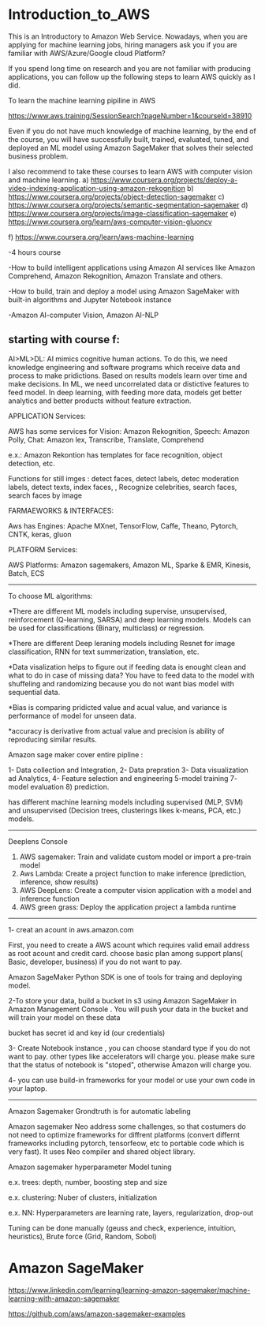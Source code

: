 # Introduction_to_AWS

This is an Introductory to Amazon Web Service. Nowadays, when you are applying for machine learning jobs, hiring managers ask you if you are familiar with AWS/Azure/Google cloud Platform? 

If you spend long time on research and you are not familiar with producing applications, you can follow up the following steps to learn AWS quickly as I did. 

To learn the machine learning pipiline in AWS

https://www.aws.training/SessionSearch?pageNumber=1&courseId=38910

Even if you do not have much knowledge of machine learning, by the end of the course, you will have successfully built, trained, evaluated, tuned, and deployed an ML model using Amazon SageMaker that solves their selected business problem. 

I also recommend to take these courses to learn AWS with computer vision and machine learning.
a)
https://www.coursera.org/projects/deploy-a-video-indexing-application-using-amazon-rekognition
b)
https://www.coursera.org/projects/object-detection-sagemaker
c)
https://www.coursera.org/projects/semantic-segmentation-sagemaker
d)
https://www.coursera.org/projects/image-classification-sagemaker
e)
https://www.coursera.org/learn/aws-computer-vision-gluoncv

f)
https://www.coursera.org/learn/aws-machine-learning   

-4 hours course

-How to build intelligent applications using Amazon AI services like Amazon Comprehend, Amazon Rekognition, Amazon Translate and others.

-How to build, train and deploy a model using Amazon SageMaker with built-in algorithms and Jupyter Notebook instance

-Amazon AI-computer Vision, Amazon AI-NLP


starting with course f: 
-----------------------------------------------------------------------------------------------------------------------------------------------------------------

AI>ML>DL: AI mimics cognitive human actions. To do this, we need knowledge engineering and software programs  which receive data and process to make pridictions. Based on results models learn over time and make decisions. In ML, we need uncorrelated data or distictive features to feed model. In deep learning, with feeding more data, models get better analytics and better products without feature extraction.

APPLICATION Services:

AWS has some services for Vision: Amazon Rekognition, Speech: Amazon Polly, Chat: Amazon lex, Transcribe, Translate, Comprehend

e.x.: Amazon Rekontion has templates for face recognition, object detection, etc.
 
Functions for still imges : detect faces, detect labels, detec moderation labels, detect texts, index faces, , Recognize celebrities, search faces, search faces by image
      
  
  
FARMAEWORKS & INTERFACES:

Aws has Engines: Apache MXnet, TensorFlow, Caffe, Theano, Pytorch, CNTK, keras, gluon


PLATFORM Services:

AWS Platforms: Amazon sagemakers, Amazon ML, Sparke & EMR, Kinesis, Batch, ECS


--------------------------------------------------------------------------------------------------------------------------------------------------------------
To choose ML algorithms: 

*There are different ML models including supervise, unsupervised, reinforcement (Q-learning, SARSA) and deep learning models. Models can be used for classifications (Binary, multiclass) or regression. 

*There are different Deep leraning models including Resnet for image classification, RNN for text summerization, translation, etc.

*Data visalization helps to figure out if feeding data is enought clean and what to do in case of missing data? You have to feed data to the model with shuffeling and randomizing because you do not want bias model with sequential data.

*Bias is comparing pridicted value and acual value, and variance is performance of model for unseen data.

*accuracy is derivative from actual value and precision is ability of reproducing similar results. 


Amazon sage maker cover entire pipline : 

1- Data collection and Integration, 2- Data prepration 3- Data visualization ad Analytics, 4- Feature selection and engineering 5-model training 7- model evaluation
8) prediction. 

has different machine learning models including supervised (MLP, SVM) and unsupervised (Decision trees, clusterings likes k-means, PCA, etc.) models.

-------------------------------------------------------------------------------------------------------------------------------------------------------------
Deeplens Console

1) AWS sagemaker: Train and validate custom model or import a pre-train model 
2) Aws Lambda: Create a project function to make inference (prediction, inference, show results)
3) AWS DeepLens: Create a computer vision application with a model and inference function
4) AWS green grass: Deploy the application project a lambda runtime



--------------------------------------------------------------------------------------------------------------------------------------------------------


1- creat an acount in aws.amazon.com

First, you need to create a AWS acount which requires valid email address as root acount and credit card. choose basic plan among support plans( Basic, developer, business) if you do not want to pay.

Amazon SageMaker Python SDK is one of tools for traing and deploying model.

2-To store your data, build a bucket in s3 using Amazon SageMaker in Amazon Management Console . You will push your data in the bucket and will train your model on these data

bucket has secret id and key id (our credentials)

3- Create Notebook instance , you can choose standard type if you do not want to pay. other types like accelerators will charge you.
please make sure that the status of notebook is "stoped", otherwise Amazon will charge you.

4- you can use build-in frameworks for your model or use your own code in your laptop.

-----------------------------------------------------------------------------------------------------------------------------------------------------------------------------

Amazon Sagemaker Grondtruth is for automatic labeling 

Amazon sagemaker Neo address some challenges, so that costumers do not need to optimize frameworks for diffrent platforms (convert differnt frameworks including pytorch, tensorfeow, etc to portable code which is very fast). It uses Neo compiler and shared object library. 

Amazon sagemaker hyperparameter Model tuning

e.x. trees: depth, number, boosting step and size

e.x. clustering: Nuber of clusters, initialization

e.x. NN: Hyperparameters are learning rate, layers, regularization, drop-out

Tuning can be done manually (geuss and check, experience, intuition, heuristics), Brute force (Grid, Random, Sobol)


# Amazon SageMaker

https://www.linkedin.com/learning/learning-amazon-sagemaker/machine-learning-with-amazon-sagemaker

https://github.com/aws/amazon-sagemaker-examples



















